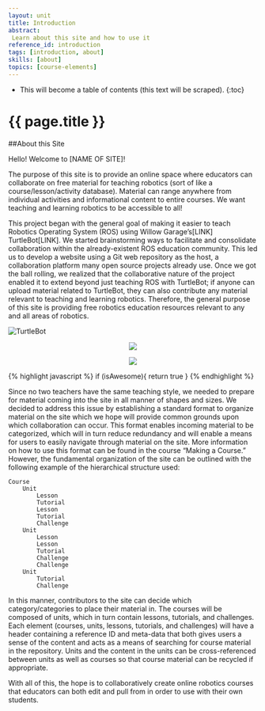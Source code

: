 ```yaml
---
layout: unit
title: Introduction
abstract:
 Learn about this site and how to use it
reference_id: introduction
tags: [introduction, about]
skills: [about]
topics: [course-elements]
---
```




* This will become a table of contents (this text will be scraped).
{:toc}

# {{ page.title }}

##About this Site

Hello! Welcome to [NAME OF SITE]!

The purpose of this site is to provide an online space where educators can collaborate on free material for teaching robotics (sort of like a course/lesson/activity database).  Material can range anywhere from individual activities and informational content to entire courses.  We want teaching and learning robotics to be accessible to all!

This project began with the general goal of making it easier to teach Robotics Operating System (ROS) using Willow Garage’s[LINK] TurtleBot[LINK].  We started brainstorming ways to facilitate and consolidate collaboration within the already-existent ROS education community.  This led us to develop a website using a Git web repository as the host, a collaboration platform many open source projects already use.  Once we got the ball rolling, we realized that the collaborative nature of the project enabled it to extend beyond just teaching ROS with TurtleBot; if anyone can upload material related to TurtleBot, they can also contribute any material relevant to teaching and learning robotics.  Therefore, the general purpose of this site is providing free robotics education resources relevant to any and all areas of robotics.


![TurtleBot](http://cdn2.ubergizmo.com/wp-content/uploads/2011/04/TurtleBot-Front-640w.png)

<p align="center">
  <img src="http://cdn2.ubergizmo.com/wp-content/uploads/2011/04/TurtleBot-Front-640w.png"/>
</p>


<p align="center">
  <img src="{{site.baseurl}}/img/fork.png"/>
</p>



{% highlight javascript %}
if (isAwesome){
  return true
}
{% endhighlight %}

Since no two teachers have the same teaching style, we needed to prepare for material coming into the site in all manner of shapes and sizes.  We decided to address this issue by establishing a standard format to organize material on the site which we hope will provide common grounds upon which collaboration can occur.  This format enables incoming material to be categorized, which will in turn reduce redundancy and will enable a means for users to easily navigate through material on the site.  More information on how to use this format can be found in the course “Making a Course.”  However, the fundamental organization of the site can be outlined with the following example of the hierarchical structure used:

    Course
        Unit
            Lesson
            Tutorial
            Lesson
            Tutorial
            Challenge
        Unit
            Lesson
            Lesson
            Tutorial
            Challenge
            Challenge
        Unit
            Tutorial
            Challenge

In this manner, contributors to the site can decide which category/categories to place their material in.  The courses will be composed of units, which in turn contain lessons, tutorials, and challenges.  Each element (courses, units, lessons, tutorials, and challenges) will have a header containing a reference ID and meta-data that both gives users a sense of the content and acts as a means of searching for course material in the repository. Units and the content in the units can be cross-referenced between units as well as courses so that course material can be recycled if appropriate. 

With all of this, the hope is to collaboratively create online robotics courses that educators can both edit and pull from in order to use with their own students.

